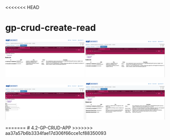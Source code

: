 <<<<<<< HEAD
# gp-crud-create-read

<p align="center">
  <img src="./assets/SC1.png" width="250"/>
  <img src="./assets/SC2.png" width="250"/>
</p>
<p align="center">
  <img src="./assets/SC3.png" width="250"/>
  <img src="./assets/SC4.png" width="250"/>
</p>
=======
# 4.2-GP-CRUD-APP
>>>>>>> aa37a57b6b3334fae17d306f66cce1cf88350093
